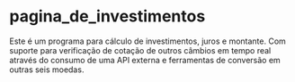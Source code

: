 # pagina_de_investimentos
Este é um programa para cálculo de investimentos, juros e montante.  Com suporte para verificação de cotação de outros câmbios em tempo real através do consumo de uma API externa e ferramentas de conversão em outras seis moedas. 
